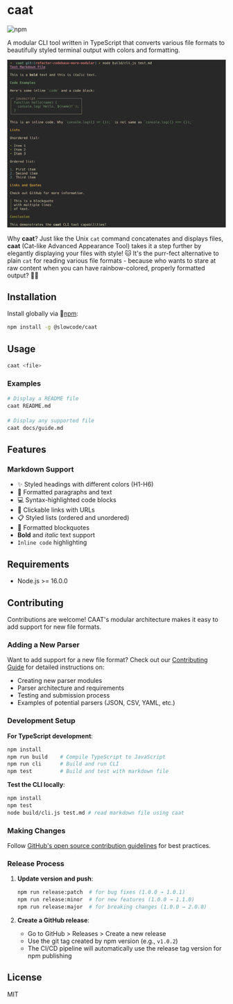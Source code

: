 # caat

![npm](https://img.shields.io/npm/dt/@slowcode/caat)

A modular CLI tool written in TypeScript that converts various file formats to beautifully styled terminal output with colors and formatting.

![alt text](image.png)

Why **caat**? Just like the Unix `cat` command concatenates and displays files, **caat** (Cat-like Advanced Appearance Tool) takes it a step further by elegantly displaying your files with style! 🐱 It's the purr-fect alternative to plain `cat` for reading various file formats - because who wants to stare at raw content when you can have rainbow-colored, properly formatted output? 🌈✨

## Installation

Install globally via :crystal_ball:[npm](https://www.npmjs.com/package/@slowcode/caat):

```bash
npm install -g @slowcode/caat
```

## Usage

```bash
caat <file>
```

### Examples

```bash
# Display a README file
caat README.md

# Display any supported file
caat docs/guide.md
```

## Features

### Markdown Support
- ✨ Styled headings with different colors (H1-H6)
- 📝 Formatted paragraphs and text
- 💻 Syntax-highlighted code blocks
- 🔗 Clickable links with URLs
- 📋 Styled lists (ordered and unordered)
- 📖 Formatted blockquotes
- **Bold** and *italic* text support
- `Inline code` highlighting

## Requirements

- Node.js >= 16.0.0

## Contributing

Contributions are welcome! CAAT's modular architecture makes it easy to add support for new file formats.

### Adding a New Parser

Want to add support for a new file format? Check out our [Contributing Guide](CONTRIBUTING.md) for detailed instructions on:

- Creating new parser modules
- Parser architecture and requirements
- Testing and submission process
- Examples of potential parsers (JSON, CSV, YAML, etc.)

### Development Setup

**For TypeScript development**:
   ```bash
   npm install
   npm run build    # Compile TypeScript to JavaScript
   npm run cli      # Build and run CLI
   npm test         # Build and test with markdown file
   ```

**Test the CLI locally**:
   ```bash
   npm install
   npm test
   node build/cli.js test.md # read markdown file using caat
   ```

### Making Changes

Follow [GitHub's open source contribution guidelines](https://docs.github.com/en/get-started/quickstart/contributing-to-projects) for best practices.

### Release Process

1. **Update version and push**:
   ```bash
   npm run release:patch  # for bug fixes (1.0.0 → 1.0.1)
   npm run release:minor  # for new features (1.0.0 → 1.1.0)
   npm run release:major  # for breaking changes (1.0.0 → 2.0.0)
   ```

2. **Create a GitHub release**:
   - Go to GitHub > Releases > Create a new release
   - Use the git tag created by npm version (e.g., `v1.0.2`)
   - The CI/CD pipeline will automatically use the release tag version for npm publishing

## License

MIT
